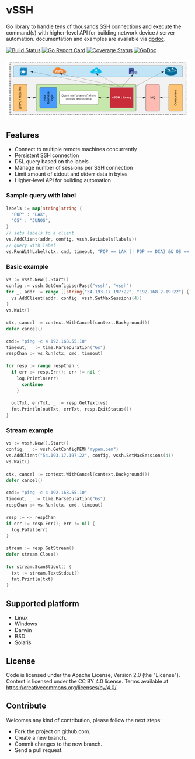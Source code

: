 # vSSH

Go library to handle tens of thousands SSH connections and execute the command(s) with higher-level API for building network device / server automation. documentation and examples are available via [godoc](https://godoc.org/github.com/yahoo/vssh).

[![Build Status](https://api.travis-ci.com/yahoo/vssh.svg?branch=master)](https://travis-ci.com/github/yahoo/vssh) 
[![Go Report Card](https://goreportcard.com/badge/github.com/yahoo/vssh)](https://goreportcard.com/report/github.com/yahoo/vssh)
[![Coverage Status](https://coveralls.io/repos/github/yahoo/vssh/badge.svg?branch=master&service=github)](https://coveralls.io/github/yahoo/vssh?branch=master)
[![GoDoc](https://godoc.org/github.com/yahoo/vssh?status.svg)](https://godoc.org/github.com/yahoo/vssh)

![Alt text](/docs/imgs/vssh.png?raw=true "vSSH")

## Features
- Connect to multiple remote machines concurrently
- Persistent SSH connection
- DSL query based on the labels 
- Manage number of sessions per SSH connection
- Limit amount of stdout and stderr data in bytes 
- Higher-level API for building automation

### Sample query with label
```go
labels := map[string]string {
  "POP" : "LAX",
  "OS" : "JUNOS",
}
// sets labels to a client 
vs.AddClient(addr, config, vssh.SetLabels(labels))
// query with label
vs.RunWithLabel(ctx, cmd, timeout, "POP == LAX || POP == DCA) && OS == JUNOS")
```

### Basic example
```go
vs := vssh.New().Start()
config := vssh.GetConfigUserPass("vssh", "vssh")
for _, addr := range []string{"54.193.17.197:22", "192.168.2.19:22"} {
  vs.AddClient(addr, config, vssh.SetMaxSessions(4))
}
vs.Wait()

ctx, cancel := context.WithCancel(context.Background())
defer cancel()

cmd:= "ping -c 4 192.168.55.10"
timeout, _ := time.ParseDuration("6s")
respChan := vs.Run(ctx, cmd, timeout)

for resp := range respChan {
  if err := resp.Err(); err != nil {
    log.Println(err)
      continue
    }
    
  outTxt, errTxt, _ := resp.GetText(vs)
  fmt.Println(outTxt, errTxt, resp.ExitStatus())
}
```

### Stream example
```go
vs := vssh.New().Start()
config, _ := vssh.GetConfigPEM("mypem.pem")
vs.AddClient("54.193.17.197:22", config, vssh.SetMaxSessions(4))
vs.Wait()

ctx, cancel := context.WithCancel(context.Background())
defer cancel()

cmd:= "ping -c 4 192.168.55.10"
timeout, _ := time.ParseDuration("6s")
respChan := vs.Run(ctx, cmd, timeout)

resp := <- respChan
if err := resp.Err(); err != nil {
  log.Fatal(err)
}
  
stream := resp.GetStream()
defer stream.Close()

for stream.ScanStdout() {
  txt := stream.TextStdout()
  fmt.Println(txt)
}
```
## Supported platform
- Linux
- Windows
- Darwin
- BSD
- Solaris

## License
Code is licensed under the Apache License, Version 2.0 (the "License"). 
Content is licensed under the CC BY 4.0 license. Terms available at https://creativecommons.org/licenses/by/4.0/. 

## Contribute
Welcomes any kind of contribution, please follow the next steps:

- Fork the project on github.com.
- Create a new branch.
- Commit changes to the new branch.
- Send a pull request.
